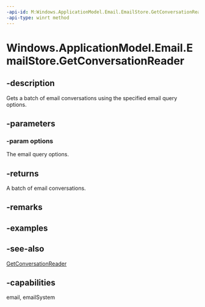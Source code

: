 ```yaml
---
-api-id: M:Windows.ApplicationModel.Email.EmailStore.GetConversationReader(Windows.ApplicationModel.Email.EmailQueryOptions)
-api-type: winrt method
---
```


<!-- Method syntax
public Windows.ApplicationModel.Email.EmailConversationReader GetConversationReader(Windows.ApplicationModel.Email.EmailQueryOptions options)
-->

# Windows.ApplicationModel.Email.EmailStore.GetConversationReader

## -description
Gets a batch of email conversations using the specified email query options.

## -parameters
### -param options
The email query options.

## -returns
A batch of email conversations.

## -remarks

## -examples

## -see-also
[GetConversationReader](emailstore_getconversationreader_388570943.md)
## -capabilities
email, emailSystem
